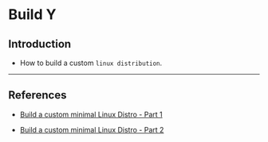 # Build Y

## Introduction

* How to build a custom `linux distribution`.

---

## References

* [Build a custom minimal Linux Distro - Part 1](https://www.linuxjournal.com/content/diy-build-custom-minimal-linux-distribution-source)

* [Build a custom minimal Linux Distro - Part 2](https://www.linuxjournal.com/content/build-custom-minimal-linux-distribution-source-part-ii)